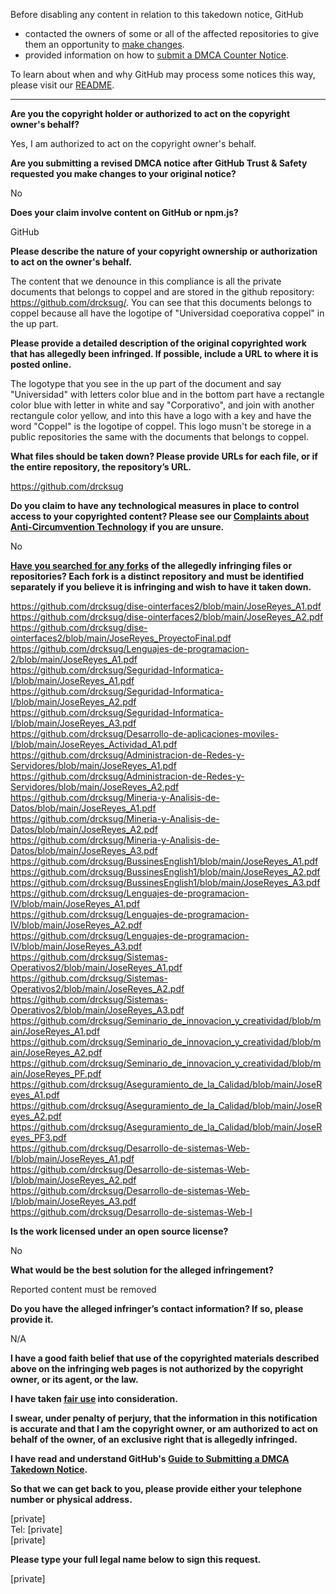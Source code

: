 Before disabling any content in relation to this takedown notice, GitHub
- contacted the owners of some or all of the affected repositories to give them an opportunity to [make changes](https://docs.github.com/en/github/site-policy/dmca-takedown-policy#a-how-does-this-actually-work).
- provided information on how to [submit a DMCA Counter Notice](https://docs.github.com/en/articles/guide-to-submitting-a-dmca-counter-notice).

To learn about when and why GitHub may process some notices this way, please visit our [README](https://github.com/github/dmca/blob/master/README.md#anatomy-of-a-takedown-notice).

---

**Are you the copyright holder or authorized to act on the copyright owner's behalf?**  
  
Yes, I am authorized to act on the copyright owner's behalf.  
  
**Are you submitting a revised DMCA notice after GitHub Trust & Safety requested you make changes to your original notice?**  
  
No  
  
**Does your claim involve content on GitHub or npm.js?**  
  
GitHub  
  
**Please describe the nature of your copyright ownership or authorization to act on the owner's behalf.**  
  
The content that we denounce in this compliance is all the private documents that belongs to coppel and are stored in the github repository: https://github.com/drcksug/. You can see that this documents belongs to coppel because all have the logotipe of "Universidad coeporativa coppel" in the up part.  
  
**Please provide a detailed description of the original copyrighted work that has allegedly been infringed. If possible, include a URL to where it is posted online.**  
  
The logotype that you see in the up part of the document and say "Universidad" with letters color blue and in the bottom part have a rectangle color blue with letter in white and say "Corporativo", and join with another rectangule color yellow, and into this have a logo with a key and have the word "Coppel" is the logotipe of coppel. This logo musn't be storege in a public repositories the same with the documents that belongs to coppel.  
  
**What files should be taken down? Please provide URLs for each file, or if the entire repository, the repository’s URL.**  
  
https://github.com/drcksug  
  
**Do you claim to have any technological measures in place to control access to your copyrighted content? Please see our <a href="https://docs.github.com/articles/guide-to-submitting-a-dmca-takedown-notice#complaints-about-anti-circumvention-technology">Complaints about Anti-Circumvention Technology</a> if you are unsure.**  
  
No  
  
**<a href="https://docs.github.com/articles/dmca-takedown-policy#b-what-about-forks-or-whats-a-fork">Have you searched for any forks</a> of the allegedly infringing files or repositories? Each fork is a distinct repository and must be identified separately if you believe it is infringing and wish to have it taken down.**  
  
https://github.com/drcksug/dise-ointerfaces2/blob/main/JoseReyes_A1.pdf  
https://github.com/drcksug/dise-ointerfaces2/blob/main/JoseReyes_A2.pdf  
https://github.com/drcksug/dise-ointerfaces2/blob/main/JoseReyes_ProyectoFinal.pdf  
https://github.com/drcksug/Lenguajes-de-programacion-2/blob/main/JoseReyes_A1.pdf  
https://github.com/drcksug/Seguridad-Informatica-I/blob/main/JoseReyes_A1.pdf  
https://github.com/drcksug/Seguridad-Informatica-I/blob/main/JoseReyes_A2.pdf  
https://github.com/drcksug/Seguridad-Informatica-I/blob/main/JoseReyes_A3.pdf  
https://github.com/drcksug/Desarrollo-de-aplicaciones-moviles-I/blob/main/JoseReyes_Actividad_A1.pdf  
https://github.com/drcksug/Administracion-de-Redes-y-Servidores/blob/main/JoseReyes_A1.pdf  
https://github.com/drcksug/Administracion-de-Redes-y-Servidores/blob/main/JoseReyes_A2.pdf  
https://github.com/drcksug/Mineria-y-Analisis-de-Datos/blob/main/JoseReyes_A1.pdf  
https://github.com/drcksug/Mineria-y-Analisis-de-Datos/blob/main/JoseReyes_A2.pdf  
https://github.com/drcksug/Mineria-y-Analisis-de-Datos/blob/main/JoseReyes_A3.pdf  
https://github.com/drcksug/BussinesEnglish1/blob/main/JoseReyes_A1.pdf  
https://github.com/drcksug/BussinesEnglish1/blob/main/JoseReyes_A2.pdf  
https://github.com/drcksug/BussinesEnglish1/blob/main/JoseReyes_A3.pdf  
https://github.com/drcksug/Lenguajes-de-programacion-IV/blob/main/JoseReyes_A1.pdf  
https://github.com/drcksug/Lenguajes-de-programacion-IV/blob/main/JoseReyes_A2.pdf  
https://github.com/drcksug/Lenguajes-de-programacion-IV/blob/main/JoseReyes_A3.pdf  
https://github.com/drcksug/Sistemas-Operativos2/blob/main/JoseReyes_A1.pdf  
https://github.com/drcksug/Sistemas-Operativos2/blob/main/JoseReyes_A2.pdf  
https://github.com/drcksug/Sistemas-Operativos2/blob/main/JoseReyes_A3.pdf  
https://github.com/drcksug/Seminario_de_innovacion_y_creatividad/blob/main/JoseReyes_A1.pdf  
https://github.com/drcksug/Seminario_de_innovacion_y_creatividad/blob/main/JoseReyes_A2.pdf  
https://github.com/drcksug/Seminario_de_innovacion_y_creatividad/blob/main/JoseReyes_PF.pdf  
https://github.com/drcksug/Aseguramiento_de_la_Calidad/blob/main/JoseReyes_A1.pdf  
https://github.com/drcksug/Aseguramiento_de_la_Calidad/blob/main/JoseReyes_A2.pdf  
https://github.com/drcksug/Aseguramiento_de_la_Calidad/blob/main/JoseReyes_PF3.pdf  
https://github.com/drcksug/Desarrollo-de-sistemas-Web-I/blob/main/JoseReyes_A1.pdf  
https://github.com/drcksug/Desarrollo-de-sistemas-Web-I/blob/main/JoseReyes_A2.pdf  
https://github.com/drcksug/Desarrollo-de-sistemas-Web-I/blob/main/JoseReyes_A3.pdf  
https://github.com/drcksug/Desarrollo-de-sistemas-Web-I  
  
**Is the work licensed under an open source license?**  
  
No  
  
**What would be the best solution for the alleged infringement?**  
  
Reported content must be removed  
  
**Do you have the alleged infringer’s contact information? If so, please provide it.**  
  
N/A  
  
**I have a good faith belief that use of the copyrighted materials described above on the infringing web pages is not authorized by the copyright owner, or its agent, or the law.**  
  
**I have taken <a href="https://www.lumendatabase.org/topics/22">fair use</a> into consideration.**  
  
**I swear, under penalty of perjury, that the information in this notification is accurate and that I am the copyright owner, or am authorized to act on behalf of the owner, of an exclusive right that is allegedly infringed.**  
  
**I have read and understand GitHub's <a href="https://docs.github.com/articles/guide-to-submitting-a-dmca-takedown-notice/">Guide to Submitting a DMCA Takedown Notice</a>.**  
  
**So that we can get back to you, please provide either your telephone number or physical address.**  
  
[private]  
Tel: [private]  
[private]  
  
**Please type your full legal name below to sign this request.**  
  
[private]  
